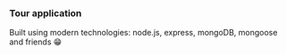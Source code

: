### Tour application

Built using modern technologies: node.js, express, mongoDB, mongoose and friends 😁
